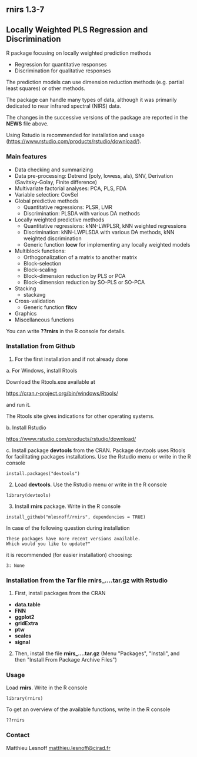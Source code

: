 ## rnirs 1.3-7
## Locally Weighted PLS Regression and Discrimination

R package focusing on locally weighted prediction methods

- Regression for quantitative responses
- Discrimination for qualitative responses 

The prediction models can use dimension reduction methods (e.g. partial least squares) or other methods.

The package can handle many types of data, although it was primarily dedicated to near infrared spectral (NIRS) data.

The changes in the successive versions of the package are reported in the **NEWS** file above.

Using Rstudio is recommended for installation and usage (https://www.rstudio.com/products/rstudio/download/).

### Main features 

* Data checking and summarizing
* Data pre-processing: Detrend (poly, lowess, als), SNV, Derivation (Savitsky-Golay, Finite difference)
* Multivariate factorial analyses: PCA, PLS, FDA
* Variable selection: CovSel
* Global predictive methods
    - Quantitative regressions: PLSR, LMR
    - Discrimination: PLSDA with various DA methods
* Locally weighted predictive methods
    - Quantitative regressions: kNN-LWPLSR, kNN weighted regressions
    - Discrimination: kNN-LWPLSDA with various DA methods, kNN weighted discrimination
    - Generic function **locw** for implementing any locally weighted models
* Multiblock functions:
    - Orthogonalization of a matrix to another matrix
    - Block-selection
    - Block-scaling
    - Block-dimension reduction by PLS or PCA
    - Block-dimension reduction by SO-PLS or SO-PCA
* Stacking
    - stackavg
* Cross-validation
    - Generic function **fitcv**
* Graphics
* Miscellaneous functions

You can write **??rnirs** in the R console for details.

### Installation from Github

1. For the first installation and if not already done

a. For Windows, install Rtools

Download the Rtools.exe available at

https://cran.r-project.org/bin/windows/Rtools/

and run it.

The Rtools site gives indications for other operating systems. 

b. Install Rstudio

https://www.rstudio.com/products/rstudio/download/

c. Install package **devtools**  from the CRAN. Package devtools uses Rtools for facilitating packages installations. Use the Rstudio menu or write in the R console

```{r}
install.packages("devtools")
```
2. Load **devtools**. Use the Rstudio menu or write in the R console

```{r}
library(devtools)
```
3. Install **rnirs** package. Write in the R console

```{r}
install_github("mlesnoff/rnirs", dependencies = TRUE)
```

In case of the following question during installation
```{r}
These packages have more recent versions available.
Which would you like to update?"
```
it is recommended (for easier installation) choosing: 
```{r}
3: None
```

### Installation from the Tar file rnirs_....tar.gz with Rstudio

1. First, install packages from the CRAN

- **data.table**
- **FNN**
- **ggplot2**
- **gridExtra** 
- **ptw**
- **scales**
- **signal**

2. Then, install the file **rnirs_....tar.gz** (Menu "Packages", "Install", and then "Install From Package Archive Files")

### Usage

Load **rnirs**. Write in the R console

```{r}
library(rnirs)
```
To get an overview of the available functions, write in the R console

```{r}
??rnirs
```
### Contact

Matthieu Lesnoff
matthieu.lesnoff@cirad.fr

